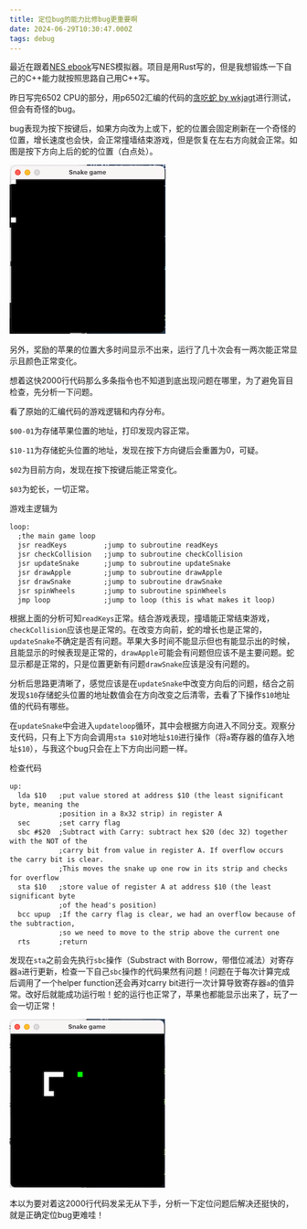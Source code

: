 ```yaml
---
title: 定位bug的能力比修bug更重要啊
date: 2024-06-29T10:30:47.000Z
tags: debug
---
```

最近在跟着[NES ebook](https://bugzmanov.github.io/nes_ebook/chapter_1.html)写NES模拟器。项目是用Rust写的，但是我想锻炼一下自己的C++能力就按照思路自己用C++写。

昨日写完6502 CPU的部分，用p6502汇编的代码的[贪吃蛇 by wkjagt](https://gist.github.com/wkjagt/9043907)进行测试，但会有奇怪的bug。

bug表现为按下按键后，如果方向改为上或下，蛇的位置会固定刷新在一个奇怪的位置，增长速度也会快，会正常撞墙结束游戏，但是恢复在左右方向就会正常。如图是按下方向上后的蛇的位置（白点处）。

![bug](/img/nes/bug.png)

另外，奖励的苹果的位置大多时间显示不出来，运行了几十次会有一两次能正常显示且颜色正常变化。

想着这快2000行代码那么多条指令也不知道到底出现问题在哪里，为了避免盲目检查，先分析一下问题。

看了原始的汇编代码的游戏逻辑和内存分布。

`$00-01`为存储苹果位置的地址，打印发现内容正常。

`$10-11`为存储蛇头位置的地址，发现在按下方向键后会重置为0，可疑。

`$02`为目前方向，发现在按下按键后能正常变化。

`$03`为蛇长，一切正常。

游戏主逻辑为

```ASSEMBLY
loop:
  ;the main game loop
  jsr readKeys         ;jump to subroutine readKeys
  jsr checkCollision   ;jump to subroutine checkCollision
  jsr updateSnake      ;jump to subroutine updateSnake
  jsr drawApple        ;jump to subroutine drawApple
  jsr drawSnake        ;jump to subroutine drawSnake
  jsr spinWheels       ;jump to subroutine spinWheels
  jmp loop             ;jump to loop (this is what makes it loop)
```

根据上面的分析可知`readKeys`正常。结合游戏表现，撞墙能正常结束游戏，`checkCollision`应该也是正常的。在改变方向前，蛇的增长也是正常的，`updateSnake`不确定是否有问题。苹果大多时间不能显示但也有能显示出的时候，且能显示的时候表现是正常的，`drawApple`可能会有问题但应该不是主要问题。蛇显示都是正常的，只是位置更新有问题`drawSnake`应该是没有问题的。

分析后思路更清晰了，感觉应该是在`updateSnake`中改变方向后的问题，结合之前发现`$10`存储蛇头位置的地址数值会在方向改变之后清零，去看了下操作`$10`地址值的代码有哪些。

在`updateSnake`中会进入`updateloop`循环，其中会根据方向进入不同分支。观察分支代码，只有上下方向会调用`sta $10`对地址`$10`进行操作（将`a`寄存器的值存入地址`$10`），与我这个bug只会在上下方向出问题一样。

检查代码

```ASSEMBLY
up:
  lda $10   ;put value stored at address $10 (the least significant byte, meaning the
            ;position in a 8x32 strip) in register A
  sec       ;set carry flag
  sbc #$20  ;Subtract with Carry: subtract hex $20 (dec 32) together with the NOT of the
            ;carry bit from value in register A. If overflow occurs the carry bit is clear.
            ;This moves the snake up one row in its strip and checks for overflow
  sta $10   ;store value of register A at address $10 (the least significant byte
            ;of the head's position)
  bcc upup  ;If the carry flag is clear, we had an overflow because of the subtraction,
            ;so we need to move to the strip above the current one
  rts       ;return
```

发现在`sta`之前会先执行`sbc`操作（Substract with Borrow，带借位减法）对寄存器`a`进行更新，检查一下自己`sbc`操作的代码果然有问题！问题在于每次计算完成后调用了一个helper function还会再对carry bit进行一次计算导致寄存器`a`的值异常。改好后就能成功运行啦！蛇的运行也正常了，苹果也都能显示出来了，玩了一会一切正常！

![正常运行](/img/nes/normal.png)

本以为要对着这2000行代码发呆无从下手，分析一下定位问题后解决还挺快的，就是正确定位bug更难哇！

